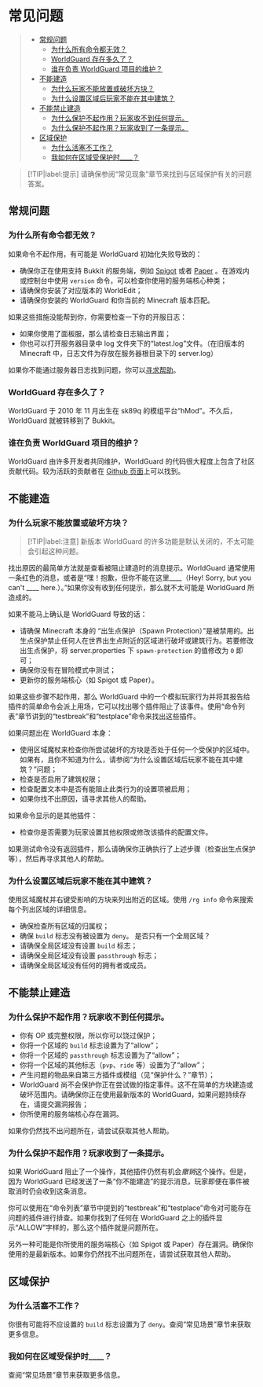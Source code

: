 # 常见问题


> * [常规问题](#常规问题)
>   * [为什么所有命令都无效？](#为什么所有命令都无效)
>   * [WorldGuard 存在多久了？](#worldguard-存在多久了)
>   * [谁在负责 WorldGuard 项目的维护？](#谁在负责-worldguard-项目的维护)
> * [不能建造](#不能建造)
>   * [为什么玩家不能放置或破坏方块？](#为什么玩家不能放置或破坏方块)
>   * [为什么设置区域后玩家不能在其中建筑？](#为什么设置区域后玩家不能在其中建筑)
> * [不能禁止建造](#不能禁止建造)
>   * [为什么保护不起作用？玩家收不到任何提示。](#为什么保护不起作用玩家收不到任何提示)
>   * [为什么保护不起作用？玩家收到了一条提示。](#为什么保护不起作用玩家收到了一条提示)
> * [区域保护](#区域保护)
>   * [为什么活塞不工作？](#为什么活塞不工作)
>   * [我如何在区域受保护时____？](#我如何在区域受保护时)

> [!TIP|label:提示]
> 请确保参阅“常见现象”章节来找到与区域保护有关的问题答案。

## 常规问题

### 为什么所有命令都无效？

如果命令不起作用，有可能是 WorldGuard 初始化失败导致的：

* 确保你正在使用支持 Bukkit 的服务端，例如 [Spigot](https://spigotmc.org) 或者 [Paper](https://papermc.io) 。在游戏内或控制台中使用 `version` 命令，可以检查你使用的服务端核心种类；
* 请确保你安装了对应版本的 WorldEdit；
* 请确保你安装的 WorldGuard 和你当前的 Minecraft 版本匹配。

如果这些措施没能帮到你，你需要检查一下你的开服日志：

* 如果你使用了面板服，那么请检查日志输出界面；
* 你也可以打开服务器目录中 log 文件夹下的“latest.log”文件。（在旧版本的 Minecraft 中，日志文件为存放在服务器根目录下的 server.log）

如果你不能通过服务器日志找到问题，你可以[寻求帮助](getting-help.md)。

### WorldGuard 存在多久了？

WorldGuard 于 2010 年 11 月出生在 sk89q 的模组平台“hMod”。不久后，WorldGuard 就被转移到了 Bukkit。

### 谁在负责 WorldGuard 项目的维护？

WorldGuard 由许多开发者共同维护，WorldGuard 的代码很大程度上包含了社区贡献代码。较为活跃的贡献者在 [Github 页面](https://github.com/EngineHub/WorldGuard/graphs/contributors)上可以找到。

## 不能建造

### 为什么玩家不能放置或破坏方块？

> [!TIP|label:注意]
> 新版本 WorldGuard 的许多功能是默认关闭的，不太可能会引起这种问题。

找出原因的最简单方法就是查看被阻止建造时的消息提示。WorldGuard 通常使用一条红色的消息，或者是“嘿！抱歉，但你不能在这里____（Hey! Sorry, but you can't \_\_\_\_ here.）。”如果你没有收到任何提示，那么就不太可能是 WorldGuard 所造成的。

如果不能马上确认是 WorldGuard 导致的话：

* 请确保 Minecraft 本身的 “出生点保护（Spawn Protection）”是被禁用的。出生点保护禁止任何人在世界出生点附近的区域进行破坏或建筑行为。若要修改出生点保护，将 server.properties 下 `spawn-protection` 的值修改为 `0` 即可；
* 确保你没有在冒险模式中测试；
* 更新你的服务端核心（如 Spigot 或 Paper）。

如果这些步骤不起作用，那么 WorldGuard 中的一个模拟玩家行为并将其报告给插件的简单命令会派上用场，它可以找出哪个插件阻止了该事件。使用“命令列表”章节讲到的“testbreak”和“testplace”命令来找出这些插件。

如果问题出在 WorldGuard 本身：

* 使用区域魔杖来检查你所尝试破坏的方块是否处于任何一个受保护的区域中。如果有，且你不知道为什么，请参阅“为什么设置区域后玩家不能在其中建筑？”问题；
* 检查是否启用了建筑权限；
* 检查配置文本中是否有能阻止此类行为的设置项被启用；
* 如果你找不出原因，请寻求其他人的帮助。

如果命令显示的是其他插件：

* 检查你是否需要为玩家设置其他权限或修改该插件的配置文件。

如果测试命令没有返回插件，那么请确保你正确执行了上述步骤（检查出生点保护等），然后再寻求其他人的帮助。

### 为什么设置区域后玩家不能在其中建筑？

使用区域魔杖并右键受影响的方块来列出附近的区域。使用 `/rg info` 命令来搜索每个列出区域的详细信息。

* 确保检查所有区域的归属权；
* 确保 `build` 标志没有被设置为 `deny`。
是否只有一个全局区域？
* 请确保全局区域没有设置 `build` 标志；
* 请确保全局区域没有设置 `passthrough` 标志；
* 请确保全局区域没有任何的拥有者或成员。

## 不能禁止建造

### 为什么保护不起作用？玩家收不到任何提示。

* 你有 OP 或完整权限，所以你可以饶过保护；
* 你将一个区域的 `build` 标志设置为了“allow”；
* 你将一个区域的 `passthrough` 标志设置为了“allow”；
* 你将一个区域的其他标志（`pvp`、`ride` 等）设置为了“allow”；
* 产生问题的物品来自第三方插件或模组（见“保护什么？”章节）；
* WorldGuard 尚不会保护你正在尝试做的指定事件。这不在简单的方块建造或破坏范围内。请确保你正在使用最新版本的 WorldGuard，如果问题持续存在，请提交漏洞报告；
* 你所使用的服务端核心存在漏洞。

如果你仍然找不出问题所在，请尝试获取其他人帮助。

### 为什么保护不起作用？玩家收到了一条提示。

如果 WorldGuard 阻止了一个操作，其他插件仍然有机会*撤销*这个操作。但是，因为 WorldGuard 已经发送了一条“你不能建造”的提示消息，玩家即便在事件被取消时仍会收到这条消息。

你可以使用在“命令列表”章节中提到的“testbreak”和“testplace”命令对可能存在问题的插件进行排查。如果你找到了任何在 WorldGuard 之上的插件显示“ALLOW”字样的，那么这个插件就是问题所在。

另外一种可能是你所使用的服务端核心（如 Spigot 或 Paper）存在漏洞。确保你使用的是最新版本。如果你仍然找不出问题所在，请尝试获取其他人帮助。

## 区域保护

### 为什么活塞不工作？

你很有可能将不应设置的 `build` 标志设置为了 `deny`。查阅“常见场景”章节来获取更多信息。

### 我如何在区域受保护时____？

查阅“常见场景”章节来获取更多信息。
